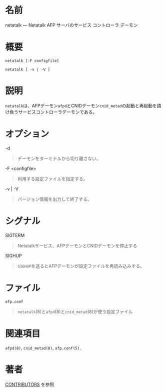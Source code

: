 # 名前

netatalk — Netatalk AFP サーバのサービス コントローラ デーモン

# 概要

`netatalk [-F configfile]`

`netatalk [ -v | -V ]`

# 説明

`netatalk`は、AFPデーモン`afpd`とCNIDデーモン`cnid_metad`の起動と再起動を請け負うサービスコントローラデーモンである。

# オプション

-d

> デーモンをターミナルから切り離さない。

-F <configfile\>

> 利用する設定ファイルを指定する。

-v | -V

> バージョン情報を出力して終了する。

# シグナル

SIGTERM

> Netatalkサービス、AFPデーモンとCNIDデーモンを停止する

SIGHUP

> `SIGHUP`を送るとAFPデーモンが設定ファイルを再読み込みする。

# ファイル

`afp.conf`

> `netatalk`(8)と`afpd`(8)と`cnid_metad`(8)が使う設定ファイル

# 関連項目

`afpd(8)`, `cnid_metad(8)`, `afp.conf(5)`.

# 著者

[CONTRIBUTORS](https://netatalk.io/contributors) を参照
